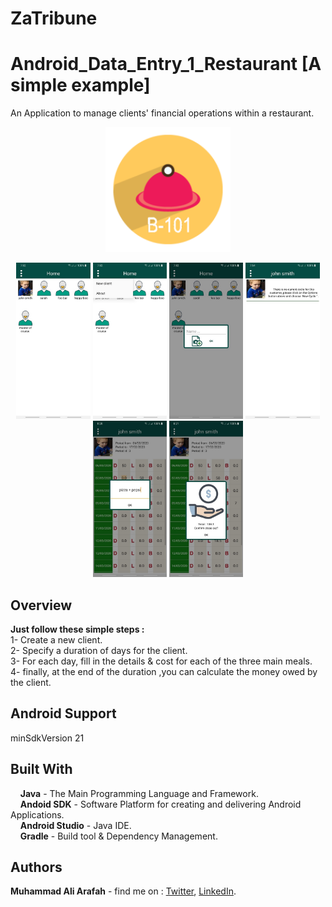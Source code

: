 # ZaTribune
# Android_Data_Entry_1_Restaurant [A simple example]
An Application to manage clients' financial operations within a restaurant.
<p align="center">
<img src="app/screenshots/logo.png" height="200"/>
</p>
<p align="center">
  <img src="app/screenshots/Data Entry (1).jpg" height="250"/>
  <img src="app/screenshots/Data Entry (2).jpg" height="250"/>
  <img src="app/screenshots/Data Entry (3).jpg" height="250"/>
  <img src="app/screenshots/Data Entry (4).jpg" height="250"/>
  <img src="app/screenshots/Data Entry (6).jpg" height="250"/>
  <img src="app/screenshots/Data Entry (7).jpg" height="250"/>
</p>

## Overview  
  **Just follow these simple steps :**  
  1- Create a new client.  
  2- Specify a duration of days for the client.  
  3- For each day, fill in the details & cost for each of the three main meals.  
  4- finally, at the end of the duration ,you can calculate the money owed by the client.    

## Android Support
 minSdkVersion 21
 
## Built With  
&nbsp;&nbsp;&nbsp;&nbsp;**Java** - The Main Programming Language and Framework.  
&nbsp;&nbsp;&nbsp;&nbsp;**Andoid SDK** - Software Platform for creating and delivering Android Applications.   
&nbsp;&nbsp;&nbsp;&nbsp;**Android Studio** - Java IDE.  
&nbsp;&nbsp;&nbsp;&nbsp;**Gradle** - Build tool & Dependency Management.   

## Authors  
   **Muhammad Ali Arafah** - find me on : [Twitter](https://twitter.com/ZaTribune), [LinkedIn](https://www.linkedin.com/in/zatribune).  

